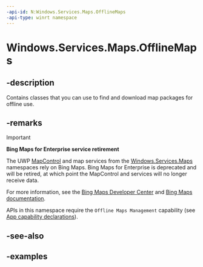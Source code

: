 ```yaml
---
-api-id: N:Windows.Services.Maps.OfflineMaps
-api-type: winrt namespace
---
```


<!-- Namespace syntax.
namespace Windows.Services.Maps.OfflineMaps
-->

# Windows.Services.Maps.OfflineMaps

## -description
Contains classes that you can use to find and download map packages for offline use.

## -remarks

> [!IMPORTANT]
> **Bing Maps for Enterprise service retirement**
>
> The UWP [MapControl](../windows.ui.xaml.controls.maps/mapcontrol.md) and map services from the [Windows.Services.Maps](windows_services_maps.md) namespaces rely on Bing Maps. Bing Maps for Enterprise is deprecated and will be retired, at which point the MapControl and services will no longer receive data.
>
> For more information, see the [Bing Maps Developer Center](https://www.bingmapsportal.com/) and [Bing Maps documentation](/bingmaps/getting-started/).

APIs in this namespace require the `Offline Maps Management` capability (see [App capability declarations](/windows/uwp/packaging/app-capability-declarations)).

## -see-also

## -examples
